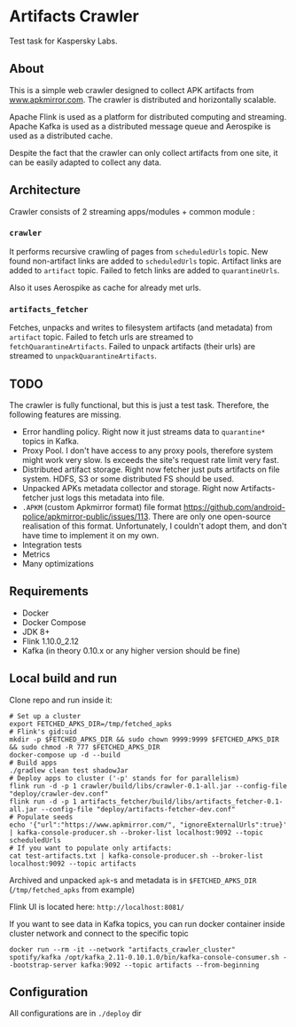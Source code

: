 # Artifacts Crawler

Test task for Kaspersky Labs.

## About
 
This is a simple web crawler designed to collect APK artifacts from www.apkmirror.com. 
The crawler is distributed and horizontally scalable. 

Apache Flink is used as a platform for distributed computing and streaming. 
Apache Kafka is used as a distributed message queue and Aerospike is used as a distributed cache.

Despite the fact that the crawler can only collect artifacts from one site, it can be easily adapted to collect any data.

## Architecture

Crawler consists of 2 streaming apps/modules + common module :

### `crawler` 

It performs recursive crawling of pages from `scheduledUrls` topic. 
New found non-artifact links are added to `scheduledUrls` topic. 
Artifact links are added to `artifact` topic.
Failed to fetch links are added to `quarantineUrls`.

Also it uses Aerospike as cache for already met urls.

### `artifacts_fetcher`

Fetches, unpacks and writes to filesystem artifacts (and metadata) from `artifact` topic.
Failed to fetch urls are streamed to `fetchQuarantineArtifacts`.
Failed to unpack artifacts (their urls) are streamed to `unpackQuarantineArtifacts`. 

## TODO

The crawler is fully functional, but this is just a test task. Therefore, the following features are missing.

* Error handling policy. Right now it just streams data to `quarantine*` topics in Kafka.
* Proxy Pool. I don't have access to any proxy pools, therefore system might work very slow. 
Is exceeds the site's request rate limit very fast.
* Distributed artifact storage. Right now fetcher just puts artifacts on file system. HDFS, S3 or some distributed FS 
should be used.
* Unpacked APKs metadata collector and storage. Right now Artifacts-fetcher just logs this metadata into file.
* `.APKM` (custom Apkmirror format) file format https://github.com/android-police/apkmirror-public/issues/113. 
There are only one open-source realisation of this format. Unfortunately, I couldn't adopt them, and don't have time
to implement it on my own.
* Integration tests
* Metrics
* Many optimizations

## Requirements

* Docker
* Docker Compose
* JDK 8+
* Flink 1.10.0_2.12
* Kafka (in theory 0.10.x or any higher version should be fine)  

## Local build and run

Clone repo and run inside it:

```shell script
# Set up a cluster
export FETCHED_APKS_DIR=/tmp/fetched_apks
# Flink's gid:uid
mkdir -p $FETCHED_APKS_DIR && sudo chown 9999:9999 $FETCHED_APKS_DIR && sudo chmod -R 777 $FETCHED_APKS_DIR
docker-compose up -d --build
# Build apps
./gradlew clean test shadowJar
# Deploy apps to cluster ('-p' stands for for parallelism)
flink run -d -p 1 crawler/build/libs/crawler-0.1-all.jar --config-file "deploy/crawler-dev.conf"
flink run -d -p 1 artifacts_fetcher/build/libs/artifacts_fetcher-0.1-all.jar --config-file "deploy/artifacts-fetcher-dev.conf"
# Populate seeds
echo '{"url":"https://www.apkmirror.com/", "ignoreExternalUrls":true}' | kafka-console-producer.sh --broker-list localhost:9092 --topic scheduledUrls
# If you want to populate only artifacts:
cat test-artifacts.txt | kafka-console-producer.sh --broker-list localhost:9092 --topic artifacts
```

Archived and unpacked `apk`-s and metadata is in `$FETCHED_APKS_DIR` (`/tmp/fetched_apks` from example)

Flink UI is located here: `http://localhost:8081/`

If you want to see data in Kafka topics, you can run docker container inside cluster network and connect to the specific topic

`docker run --rm -it --network "artifacts_crawler_cluster" spotify/kafka /opt/kafka_2.11-0.10.1.0/bin/kafka-console-consumer.sh --bootstrap-server kafka:9092 --topic artifacts --from-beginning`

## Configuration 

All configurations are in `./deploy` dir
